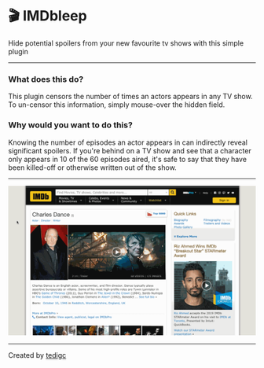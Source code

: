 # 🎬 IMDbleep

Hide potential spoilers from your new favourite tv shows with this simple plugin

---

### What does this do?

This plugin censors the number of times an actors appears in any TV show. To un-censor this information, simply mouse-over the hidden field.

### Why would you want to do this?

Knowing the number of episodes an actor appears in can indirectly reveal significant spoilers. If you're behind on a TV show and see that a character only appears in 10 of the 60 episodes aired, it's safe to say that they have been killed-off or otherwise written out of the show.

---

![Demo](media/demo.gif 'Gif showing episode count blurring and unblurring')

---

Created by [tedigc](https://github.com/tedigc)
